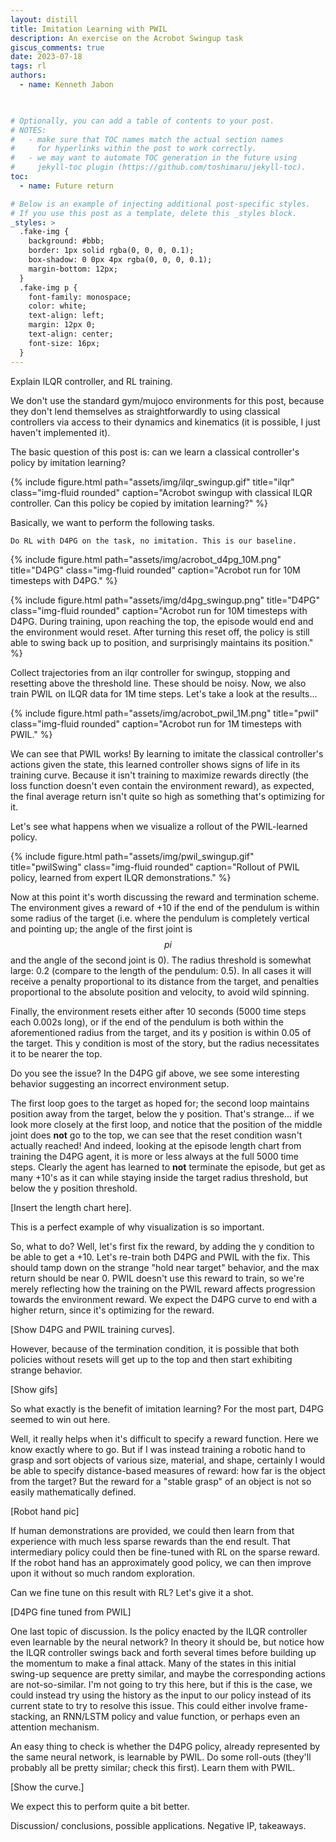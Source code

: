 ```yaml
---
layout: distill
title: Imitation Learning with PWIL
description: An exercise on the Acrobot Swingup task
giscus_comments: true
date: 2023-07-18
tags: rl 
authors:
  - name: Kenneth Jabon

  

# Optionally, you can add a table of contents to your post.
# NOTES:
#   - make sure that TOC names match the actual section names
#     for hyperlinks within the post to work correctly.
#   - we may want to automate TOC generation in the future using
#     jekyll-toc plugin (https://github.com/toshimaru/jekyll-toc).
toc:
  - name: Future return

# Below is an example of injecting additional post-specific styles.
# If you use this post as a template, delete this _styles block.
_styles: >
  .fake-img {
    background: #bbb;
    border: 1px solid rgba(0, 0, 0, 0.1);
    box-shadow: 0 0px 4px rgba(0, 0, 0, 0.1);
    margin-bottom: 12px;
  }
  .fake-img p {
    font-family: monospace;
    color: white;
    text-align: left;
    margin: 12px 0;
    text-align: center;
    font-size: 16px;
  }
---
```


Explain ILQR controller, and RL training.

We don't use the standard gym/mujoco environments for this post, because they don't lend themselves as straightforwardly to using classical controllers via access to their dynamics and kinematics (it is possible, I just haven't implemented it).

The basic question of this post is: can we learn a classical controller's policy by imitation learning?

<div class="row">
<div class="col">
</div>
<div class="col-8">
{% include figure.html path="assets/img/ilqr_swingup.gif" title="ilqr" class="img-fluid rounded" caption="Acrobot swingup with classical ILQR controller. Can this policy be copied by imitation learning?" %} 
</div>
 <div class="col">
</div>
</div>



Basically, we want to perform the following tasks.

	Do RL with D4PG on the task, no imitation. This is our baseline. 

{% include figure.html path="assets/img/acrobot_d4pg_10M.png" title="D4PG" class="img-fluid rounded" caption="Acrobot run for 10M timesteps with D4PG." %} 

{% include figure.html path="assets/img/d4pg_swingup.png" title="D4PG" class="img-fluid rounded" caption="Acrobot run for 10M timesteps with D4PG. During training, upon reaching the top, the episode would end and the environment would reset. After turning this reset off, the policy is still able to swing back up to position, and surprisingly maintains its position." %} 


Collect trajectories from an ilqr controller for swingup, stopping and resetting above the threshold line.
These should be noisy.
Now, we also train PWIL on ILQR data for 1M time steps. Let's take a look at the results...

{% include figure.html path="assets/img/acrobot_pwil_1M.png" title="pwil" class="img-fluid rounded" caption="Acrobot run for 1M timesteps with PWIL." %} 

We can see that PWIL works! By learning to imitate the classical controller's actions given the state, this learned controller shows signs of life in its training curve. Because it isn't training to maximize rewards directly (the loss function doesn't even contain the environment reward), as expected, the final average return isn't quite so high as something that's optimizing for it.

Let's see what happens when we visualize a rollout of the PWIL-learned policy.

{% include figure.html path="assets/img/pwil_swingup.gif" title="pwilSwing" class="img-fluid rounded" caption="Rollout of PWIL policy, learned from expert ILQR demonstrations." %} 

Now at this point it's worth discussing the reward and termination scheme. The environment gives a reward of +10 if the end of the pendulum is within some radius of the target (i.e. where the pendulum is completely vertical and pointing up; the angle of the first joint is $$pi$$ and the angle of the second joint is 0). The radius threshold is somewhat large: 0.2 (compare to the length of the pendulum: 0.5). In all cases it will receive a penalty proportional to its distance from the target, and penalties proportional to the absolute position and velocity, to avoid wild spinning.

Finally, the environment resets either after 10 seconds (5000 time steps each 0.002s long), or if the end of the pendulum is both within the aforementioned radius from the target, and its y position is within 0.05 of the target. This y condition is most of the story, but the radius necessitates it to be nearer the top.

Do you see the issue? In the D4PG gif above, we see some interesting behavior suggesting an incorrect environment setup.

The first loop goes to the target as hoped for; the second loop maintains position away from the target, below the y position. That's strange... if we look more closely at the first loop, and notice that the position of the middle joint does **not** go to the top, we can see that the reset condition wasn't actually reached! And indeed, looking at the episode length chart from training the D4PG agent, it is more or less always at the full 5000 time steps. Clearly the agent has learned to **not** terminate the episode, but get as many +10's as it can while staying inside the target radius threshold, but below the y position threshold.

[Insert the length chart here]. 

This is a perfect example of why visualization is so important.

So, what to do? Well, let's first fix the reward, by adding the y condition to be able to get a +10. Let's re-train both D4PG and PWIL with the fix. This should tamp down on the strange "hold near target" behavior, and the max return should be near 0. PWIL doesn't use this reward to train, so we're merely reflecting how the training on the PWIL reward affects progression towards the environment reward. We expect the D4PG curve to end with a higher return, since it's optimizing for the reward. 

[Show D4PG and PWIL training curves].

However, because of the termination condition, it is possible that both policies without resets will get up to the top and then start exhibiting strange behavior.

[Show gifs]

So what exactly is the benefit of imitation learning? For the most part, D4PG seemed to win out here.

Well, it really helps when it's difficult to specify a reward function. Here we know exactly where to go. But if I was instead training a robotic hand to grasp and sort objects of various size, material, and shape, certainly I would be able to specify distance-based measures of reward: how far is the object from the target? But the reward for a "stable grasp" of an object is not so easily mathematically defined. 

[Robot hand pic]

If human demonstrations are provided, we could then learn from that experience with much less sparse rewards than the end result. That intermediary policy could then be fine-tuned with RL on the sparse reward. If the robot hand has an approximately good policy, we can then improve upon it without so much random exploration.

Can we fine tune on this result with RL? Let's give it a shot.

[D4PG fine tuned from PWIL]

One last topic of discussion. Is the policy enacted by the ILQR controller even learnable by the neural network? In theory it should be, but notice how the ILQR controller swings back and forth several times before building up the momentum to make a final attack. Many of the states in this initial swing-up sequence are pretty similar, and maybe the corresponding actions are not-so-similar. I'm not going to try this here, but if this is the case, we could instead try using the history as the input to our policy instead of its current state to try to resolve this issue. This could either involve frame-stacking, an RNN/LSTM policy and value function, or perhaps even an attention mechanism. 

An easy thing to check is whether the D4PG policy, already represented by the same neural network, is learnable by PWIL. 
Do some roll-outs (they'll probably all be pretty similar; check this first). Learn them with PWIL. 

[Show the curve.]

We expect this to perform quite a bit better.



Discussion/ conclusions, possible applications. Negative IP, takeaways.
